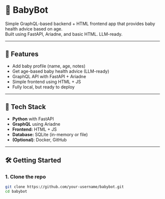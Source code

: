 # 👶 BabyBot

Simple GraphQL-based backend + HTML frontend app that provides baby health advice based on age.  
Built using FastAPI, Ariadne, and basic HTML. LLM-ready.

---

## 🚀 Features

- Add baby profile (name, age, notes)
- Get age-based baby health advice (LLM-ready)
- GraphQL API with FastAPI + Ariadne
- Simple frontend using HTML + JS
- Fully local, but ready to deploy

---

## 🧠 Tech Stack

- **Python** with FastAPI
- **GraphQL** using Ariadne
- **Frontend:** HTML + JS
- **Database:** SQLite (in-memory or file)
- **(Optional)**: Docker, GitHub

---

## 🛠️ Getting Started

### 1. Clone the repo

```bash
git clone https://github.com/your-username/babybot.git
cd babybot
